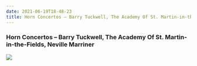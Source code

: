 ```yaml
---
date: 2021-06-19T18-48-23
title: Horn Concertos – Barry Tuckwell, The Academy Of St. Martin-in-the-Fields, Neville Marriner
---
```

### Horn Concertos – Barry Tuckwell, The Academy Of St. Martin-in-the-Fields, Neville Marriner
[1]: https://www.discogs.com/release/8119932

[![](https://img.discogs.com/n1bECHXNkUkINXQayJnEC5oSoCw=/fit-in/600x599/filters:strip_icc():format(jpeg):mode_rgb():quality(90)/discogs-images/R-8119932-1455499967-9328.jpeg.jpg)][1]
